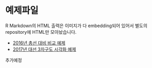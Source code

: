 # 예제파일

R Markdown의 HTML 출력은 이미지가 다 embedding되어 있어서 별도의 repository에 HTML만 모아놨습니다.

* [2016년 총선 대비 비교 예제](https://wwolf.github.io/2017-presidential-preliminary.html)
* [2017년 대선 3자구도 시각화 예제](https://wwolf.github.io/2017-presidential-preliminary-ternary.html)

추가예정

